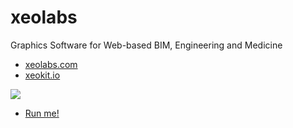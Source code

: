 # xeolabs

Graphics Software for Web-based BIM, Engineering and Medicine

* [xeolabs.com](https://xeolabs.com)
* [xeokit.io](https://xeokit.io)


[![](http://xeokit.io/img/xeokit-viewer.png)](https://xeokit.github.io/xeokit-bim-viewer/app/index.html?projectId=OTCConferenceCenter&tab=storeys)

* [Run me!](https://xeokit.github.io/xeokit-bim-viewer/app/index.html?projectId=OTCConferenceCenter&tab=storeys)

